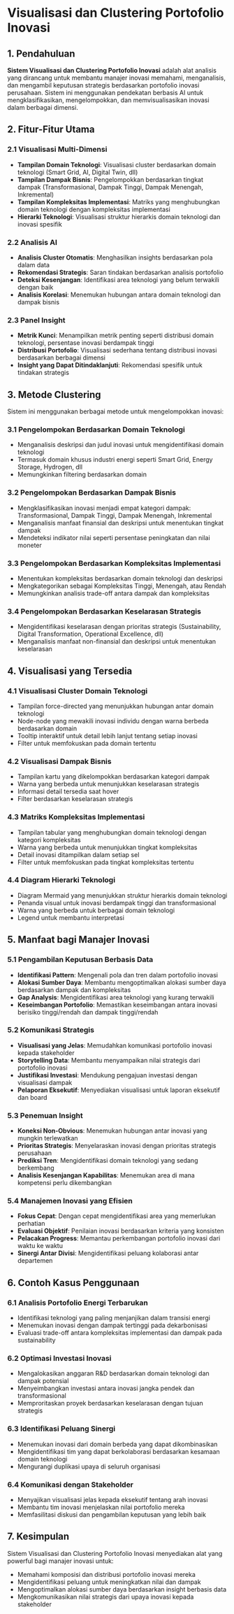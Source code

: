 # Visualisasi dan Clustering Portofolio Inovasi

## 1. Pendahuluan

**Sistem Visualisasi dan Clustering Portofolio Inovasi** adalah alat analisis yang dirancang untuk membantu manajer inovasi memahami, menganalisis, dan mengambil keputusan strategis berdasarkan portofolio inovasi perusahaan. Sistem ini menggunakan pendekatan berbasis AI untuk mengklasifikasikan, mengelompokkan, dan memvisualisasikan inovasi dalam berbagai dimensi.

## 2. Fitur-Fitur Utama

### 2.1 Visualisasi Multi-Dimensi

- **Tampilan Domain Teknologi**: Visualisasi cluster berdasarkan domain teknologi (Smart Grid, AI, Digital Twin, dll)
- **Tampilan Dampak Bisnis**: Pengelompokkan berdasarkan tingkat dampak (Transformasional, Dampak Tinggi, Dampak Menengah, Inkremental)
- **Tampilan Kompleksitas Implementasi**: Matriks yang menghubungkan domain teknologi dengan kompleksitas implementasi
- **Hierarki Teknologi**: Visualisasi struktur hierarkis domain teknologi dan inovasi spesifik

### 2.2 Analisis AI

- **Analisis Cluster Otomatis**: Menghasilkan insights berdasarkan pola dalam data
- **Rekomendasi Strategis**: Saran tindakan berdasarkan analisis portofolio
- **Deteksi Kesenjangan**: Identifikasi area teknologi yang belum terwakili dengan baik
- **Analisis Korelasi**: Menemukan hubungan antara domain teknologi dan dampak bisnis

### 2.3 Panel Insight

- **Metrik Kunci**: Menampilkan metrik penting seperti distribusi domain teknologi, persentase inovasi berdampak tinggi
- **Distribusi Portofolio**: Visualisasi sederhana tentang distribusi inovasi berdasarkan berbagai dimensi
- **Insight yang Dapat Ditindaklanjuti**: Rekomendasi spesifik untuk tindakan strategis

## 3. Metode Clustering

Sistem ini menggunakan berbagai metode untuk mengelompokkan inovasi:

### 3.1 Pengelompokan Berdasarkan Domain Teknologi

- Menganalisis deskripsi dan judul inovasi untuk mengidentifikasi domain teknologi
- Termasuk domain khusus industri energi seperti Smart Grid, Energy Storage, Hydrogen, dll
- Memungkinkan filtering berdasarkan domain

### 3.2 Pengelompokan Berdasarkan Dampak Bisnis

- Mengklasifikasikan inovasi menjadi empat kategori dampak: Transformasional, Dampak Tinggi, Dampak Menengah, Inkremental
- Menganalisis manfaat finansial dan deskripsi untuk menentukan tingkat dampak
- Mendeteksi indikator nilai seperti persentase peningkatan dan nilai moneter

### 3.3 Pengelompokan Berdasarkan Kompleksitas Implementasi

- Menentukan kompleksitas berdasarkan domain teknologi dan deskripsi
- Mengkategorikan sebagai Kompleksitas Tinggi, Menengah, atau Rendah
- Memungkinkan analisis trade-off antara dampak dan kompleksitas

### 3.4 Pengelompokan Berdasarkan Keselarasan Strategis

- Mengidentifikasi keselarasan dengan prioritas strategis (Sustainability, Digital Transformation, Operational Excellence, dll)
- Menganalisis manfaat non-finansial dan deskripsi untuk menentukan keselarasan

## 4. Visualisasi yang Tersedia

### 4.1 Visualisasi Cluster Domain Teknologi

- Tampilan force-directed yang menunjukkan hubungan antar domain teknologi
- Node-node yang mewakili inovasi individu dengan warna berbeda berdasarkan domain
- Tooltip interaktif untuk detail lebih lanjut tentang setiap inovasi
- Filter untuk memfokuskan pada domain tertentu

### 4.2 Visualisasi Dampak Bisnis

- Tampilan kartu yang dikelompokkan berdasarkan kategori dampak
- Warna yang berbeda untuk menunjukkan keselarasan strategis
- Informasi detail tersedia saat hover
- Filter berdasarkan keselarasan strategis

### 4.3 Matriks Kompleksitas Implementasi

- Tampilan tabular yang menghubungkan domain teknologi dengan kategori kompleksitas
- Warna yang berbeda untuk menunjukkan tingkat kompleksitas
- Detail inovasi ditampilkan dalam setiap sel
- Filter untuk memfokuskan pada tingkat kompleksitas tertentu

### 4.4 Diagram Hierarki Teknologi

- Diagram Mermaid yang menunjukkan struktur hierarkis domain teknologi
- Penanda visual untuk inovasi berdampak tinggi dan transformasional
- Warna yang berbeda untuk berbagai domain teknologi
- Legend untuk membantu interpretasi

## 5. Manfaat bagi Manajer Inovasi

### 5.1 Pengambilan Keputusan Berbasis Data

- **Identifikasi Pattern**: Mengenali pola dan tren dalam portofolio inovasi
- **Alokasi Sumber Daya**: Membantu mengoptimalkan alokasi sumber daya berdasarkan dampak dan kompleksitas
- **Gap Analysis**: Mengidentifikasi area teknologi yang kurang terwakili
- **Keseimbangan Portofolio**: Memastikan keseimbangan antara inovasi berisiko tinggi/rendah dan dampak tinggi/rendah

### 5.2 Komunikasi Strategis

- **Visualisasi yang Jelas**: Memudahkan komunikasi portofolio inovasi kepada stakeholder
- **Storytelling Data**: Membantu menyampaikan nilai strategis dari portofolio inovasi
- **Justifikasi Investasi**: Mendukung pengajuan investasi dengan visualisasi dampak
- **Pelaporan Eksekutif**: Menyediakan visualisasi untuk laporan eksekutif dan board

### 5.3 Penemuan Insight

- **Koneksi Non-Obvious**: Menemukan hubungan antar inovasi yang mungkin terlewatkan
- **Prioritas Strategis**: Menyelaraskan inovasi dengan prioritas strategis perusahaan
- **Prediksi Tren**: Mengidentifikasi domain teknologi yang sedang berkembang
- **Analisis Kesenjangan Kapabilitas**: Menemukan area di mana kompetensi perlu dikembangkan

### 5.4 Manajemen Inovasi yang Efisien

- **Fokus Cepat**: Dengan cepat mengidentifikasi area yang memerlukan perhatian
- **Evaluasi Objektif**: Penilaian inovasi berdasarkan kriteria yang konsisten
- **Pelacakan Progress**: Memantau perkembangan portofolio inovasi dari waktu ke waktu
- **Sinergi Antar Divisi**: Mengidentifikasi peluang kolaborasi antar departemen

## 6. Contoh Kasus Penggunaan

### 6.1 Analisis Portofolio Energi Terbarukan

- Identifikasi teknologi yang paling menjanjikan dalam transisi energi
- Menemukan inovasi dengan dampak tertinggi pada dekarbonisasi
- Evaluasi trade-off antara kompleksitas implementasi dan dampak pada sustainability

### 6.2 Optimasi Investasi Inovasi

- Mengalokasikan anggaran R&D berdasarkan domain teknologi dan dampak potensial
- Menyeimbangkan investasi antara inovasi jangka pendek dan transformasional
- Memproritaskan proyek berdasarkan keselarasan dengan tujuan strategis

### 6.3 Identifikasi Peluang Sinergi

- Menemukan inovasi dari domain berbeda yang dapat dikombinasikan
- Mengidentifikasi tim yang dapat berkolaborasi berdasarkan kesamaan domain teknologi
- Mengurangi duplikasi upaya di seluruh organisasi

### 6.4 Komunikasi dengan Stakeholder

- Menyajikan visualisasi jelas kepada eksekutif tentang arah inovasi
- Membantu tim inovasi menjelaskan nilai portofolio mereka
- Memfasilitasi diskusi dan pengambilan keputusan yang lebih baik

## 7. Kesimpulan

Sistem Visualisasi dan Clustering Portofolio Inovasi menyediakan alat yang powerful bagi manajer inovasi untuk:

- Memahami komposisi dan distribusi portofolio inovasi mereka
- Mengidentifikasi peluang untuk meningkatkan nilai dan dampak
- Mengoptimalkan alokasi sumber daya berdasarkan insight berbasis data
- Mengkomunikasikan nilai strategis dari upaya inovasi kepada stakeholder
